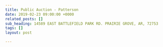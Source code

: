 ```yaml
---
title: Public Auction - Patterson
date: 2019-02-23 09:00:00 +0000
related_posts: []
sub_heading: 14589 EAST BATTLEFIELD PARK RD. PRAIRIE GROVE, AR, 72753
tags: []
layout: post

---
```

# 
